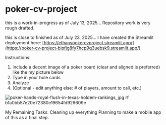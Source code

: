 # poker-cv-project

this is a work-in-progress as of July 13, 2025... 
Repository work is very rough drafted.

this is close to finished as of July 23, 2025... 
I have created the Streamlit deployment here: [https://ethanspokercvproject.streamlit.app/](https://poker-cv-project-bipfjg8fy7hcp9q3uebsk9.streamlit.app/)



Instructions:
1. Include a decent image of a poker board (clear and aligned is preferred) like the my picture below
2. Type in your hole cards
3. Analyze
4. (Optional - edit anything else: # of players, amount to call, etc.)

![poker-hands-royal-flush-in-texas-holdem-rankings_jpg rf b1a0bb57e20e72380e19654fd926609e](https://github.com/user-attachments/assets/8d8cc5d1-f4d6-4a78-b1e4-d31bce38114b)



My Remaining Tasks:
Cleaning up everything
Planning to make a mobile app of this as a final step.

